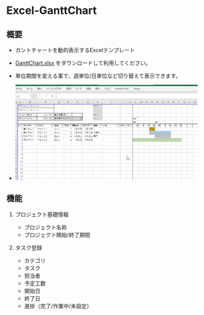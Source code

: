 # Excel-GanttChart
 
## 概要
* ガントチャートを動的表示するExcelテンプレート
* [GanttChart.xlsx](GanttChart.xlsx) をダウンロードして利用してください。
* 単位期間を変える事で、週単位/日単位など切り替えて表示できます。

* ![](demo.gif)

## 機能

1. プロジェクト基礎情報
    - プロジェクト名称
    - プロジェクト開始/終了期間

2. タスク登録
    - カテゴリ
    - タスク
    - 担当者
    - 予定工数
    - 開始日
    - 終了日
    - 進捗（完了/作業中/未設定）


